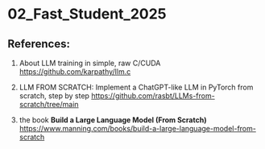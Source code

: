 # 02_Fast_Student_2025

## References: 
01. About LLM training in simple, raw C/CUDA
  https://github.com/karpathy/llm.c

02. LLM FROM SCRATCH: Implement a ChatGPT-like LLM in PyTorch from scratch, step by step
  https://github.com/rasbt/LLMs-from-scratch/tree/main

03. the book **Build a Large Language Model (From Scratch)**
   https://www.manning.com/books/build-a-large-language-model-from-scratch


